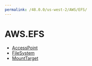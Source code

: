```yaml
---
permalink: /48.0.0/us-west-2/AWS/EFS/
---
```


# AWS.EFS



* [AccessPoint](AccessPoint.md)
* [FileSystem](FileSystem.md)
* [MountTarget](MountTarget.md)